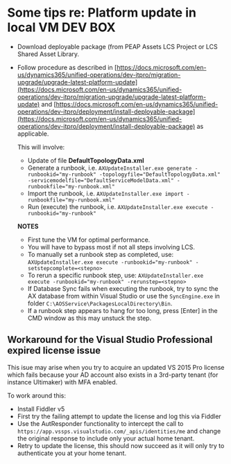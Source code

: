 # Some tips re: Platform update in local VM DEV BOX

* Download deployable package (from PEAP Assets LCS Project or LCS Shared Asset Library.

* Follow procedure as described in [https://docs.microsoft.com/en-us/dynamics365/unified-operations/dev-itpro/migration-upgrade/upgrade-latest-platform-update](https://docs.microsoft.com/en-us/dynamics365/unified-operations/dev-itpro/migration-upgrade/upgrade-latest-platform-update) and [https://docs.microsoft.com/en-us/dynamics365/unified-operations/dev-itpro/deployment/install-deployable-package](https://docs.microsoft.com/en-us/dynamics365/unified-operations/dev-itpro/deployment/install-deployable-package) as applicable.

  This will involve:
  * Update of file  **DefaultTopologyData.xml**
  * Generate a runbook, i.e. `AXUpdateInstaller.exe generate -runbookid="my-runbook" -topologyfile="DefaultTopologyData.xml" -servicemodelfile="DefaultServiceModelData.xml" -runbookfile="my-runbook.xml"`
  * Import the runbook, i.e. `AXUpdateInstaller.exe import -runbookfile="my-runbook.xml"`
  * Run (execute) the runbook, i.e. `AXUpdateInstaller.exe execute -runbookid="my-runbook"`

  **NOTES**
  * First tune the VM for optimal performance.
  * You will have to bypass most if not all steps involving LCS.
  * To manually set a runbook step as completed, use: `AXUpdateInstaller.exe execute -runbookid="my-runbook" -setstepcomplete=<stepno>`
  * To rerun a specific runbook step, use: `AXUpdateInstaller.exe execute -runbookid="my-runbook" -rerunstep=<stepno>`
  * If Database Sync fails when executing the runbook, try to sync the AX database from within Visual Studio or use the `SyncEngine.exe` in folder `C:\AOSService\PackagesLocalDirectory\Bin`.
  * If a runbook step appears to hang for too long, press [Enter] in the CMD window as this may unstuck the step.

## Workaround for the Visual Studio Professional expired license issue

This isue may arise when you try to acquire an updated VS 2015 Pro license which fails because your AD account also exists in a 3rd-party tenant (for instance Ultimaker) with MFA enabled.

To work around this:
* Install Fiddler v5
* First try the failing attempt to update the license and log this via Fiddler
* Use the AutResponder functionality to intercept the call to `https://app.vssps.visualstudio.com/_apis/identities/me` and change the original response to include only your actual home tenant.
* Retry to update the license, this should now succeed as it will only try to authenticate you at your home tenant.

